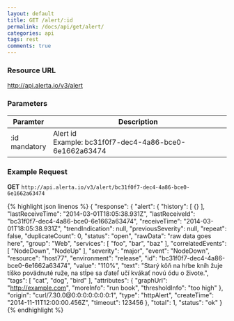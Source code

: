 ```yaml
---
layout: default
title: GET /alert/:id
permalink: /docs/api/get/alert/
categories: api
tags: rest
comments: true
---
```


### Resource URL

http://api.alerta.io/v3/alert

### Parameters

| Paramter | Description |
| -------- | -------- |
| :id<br>mandatory| Alert id<br>Example: bc31f0f7-dec4-4a86-bce0-6e1662a63474|

### Example Request

**GET** `http://api.alerta.io/v3/alert/bc31f0f7-dec4-4a86-bce0-6e1662a63474`

{% highlight json linenos %}
{
  "response": {
    "alert": {
      "history": [
        {}
      ],
      "lastReceiveTime": "2014-03-01T18:05:38.931Z",
      "lastReceiveId": "bc31f0f7-dec4-4a86-bce0-6e1662a63474",
      "receiveTime": "2014-03-01T18:05:38.931Z",
      "trendIndication": null,
      "previousSeverity": null,
      "repeat": false,
      "duplicateCount": 0,
      "status": "open",
      "rawData": "raw data goes here",
      "group": "Web",
      "services": [
        "foo",
        "bar",
        "baz"
      ],
      "correlatedEvents": [
        "NodeDown",
        "NodeUp"
      ],
      "severity": "major",
      "event": "NodeDown",
      "resource": "host77",
      "environment": "release",
      "id": "bc31f0f7-dec4-4a86-bce0-6e1662a63474",
      "value": "110%",
      "text": "Starý kôň na hŕbe kníh žuje tíško povädnuté ruže, na stĺpe sa ďateľ učí kvákať novú ódu o živote.",
      "tags": [
        "cat",
        "dog",
        "bird"
      ],
      "attributes": {
        "graphUrl": "http://example.com",
        "moreInfo": "run book",
        "thresholdInfo": "too high"
      },
      "origin": "curl/7.30.0@0:0:0:0:0:0:0:1",
      "type": "httpAlert",
      "createTime": "2014-11-11T12:00:00.456Z",
      "timeout": 123456
    },
    "total": 1,
    "status": "ok"
  }
{% endhighlight %}